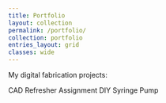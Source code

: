 ```yaml
---
title: Portfolio
layout: collection
permalink: /portfolio/
collection: portfolio
entries_layout: grid
classes: wide
---
```


My digital fabrication projects:

CAD Refresher Assignment
DIY Syringe Pump
